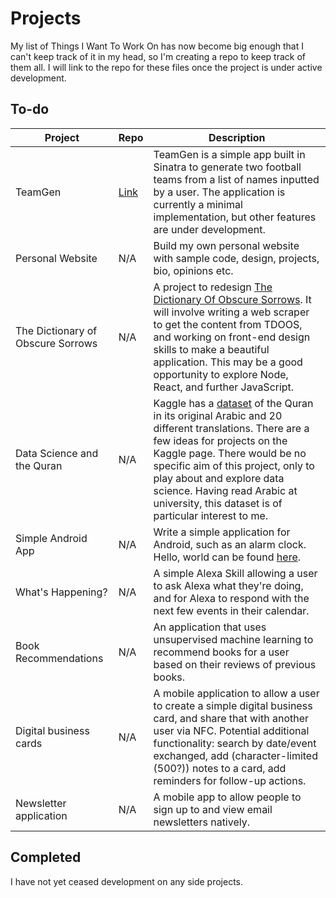 # Projects

My list of Things I Want To Work On has now become big enough that I can't keep track of it in my head, so I'm creating a repo to keep track of them all. I will link to the repo for these files once the project is under active development.

## To-do

| Project | Repo | Description |
| --- | --- | --- |
| TeamGen | [Link](https://github.com/peterwdj/football-team-generator) | TeamGen is a simple app built in Sinatra to generate two football teams from a list of names inputted by a user. The application is currently a minimal implementation, but other features are under development. |
| Personal Website | N/A | Build my own personal website with sample code, design, projects, bio, opinions etc. |
| The Dictionary of Obscure Sorrows | N/A | A project to redesign [The Dictionary Of Obscure Sorrows](http://www.dictionaryofobscuresorrows.com/). It will involve writing a web scraper to get the content from TDOOS, and working on front-end design skills to make a beautiful application. This may be a good opportunity to explore Node, React, and further JavaScript. |
| Data Science and the Quran | N/A | Kaggle has a [dataset](https://www.kaggle.com/zusmani/the-holy-quran) of the Quran in its original Arabic and 20 different translations. There are a few ideas for projects on the Kaggle page. There would be no specific aim of this project, only to play about and explore data science. Having read Arabic at university, this dataset is of particular interest to me. |
| Simple Android App | N/A | Write a simple application for Android, such as an alarm clock. Hello, world can be found [here](https://github.com/peterwdj/hello-world-android). |
| What's Happening? | N/A | A simple Alexa Skill allowing a user to ask Alexa what they're doing, and for Alexa to respond with the next few events in their calendar. |
| Book Recommendations | N/A | An application that uses unsupervised machine learning to recommend books for a user based on their reviews of previous books. |
| Digital business cards | N/A | A mobile application to allow a user to create a simple digital business card, and share that with another user via NFC. Potential additional functionality: search by date/event exchanged, add (character-limited (500?)) notes to a card, add reminders for follow-up actions. |
| Newsletter application | N/A | A mobile app to allow people to sign up to and view email newsletters natively. |

## Completed

I have not yet ceased development on any side projects.
